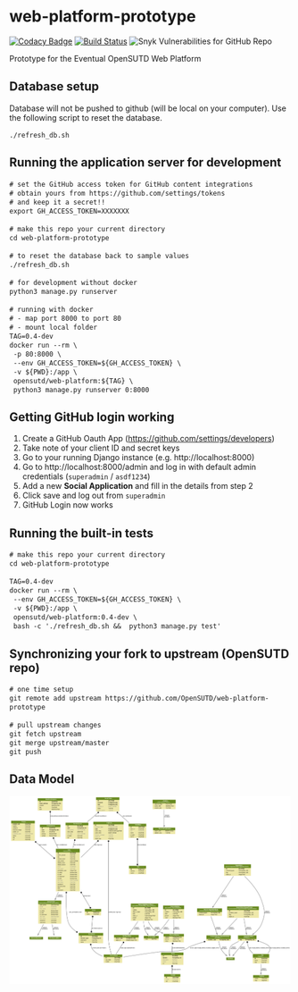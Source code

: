 # web-platform-prototype

[![Codacy Badge](https://api.codacy.com/project/badge/Grade/8b8aa4074fe34ca5b8331b2a64f81de0)](https://app.codacy.com/app/tlkh/web-platform-prototype?utm_source=github.com&utm_medium=referral&utm_content=OpenSUTD/web-platform-prototype&utm_campaign=Badge_Grade_Settings) [![Build Status](https://travis-ci.org/OpenSUTD/web-platform-prototype.svg?branch=master)](https://travis-ci.org/OpenSUTD/web-platform-prototype) ![Snyk Vulnerabilities for GitHub Repo](https://img.shields.io/snyk/vulnerabilities/github/opensutd/web-platform-prototype.svg)

Prototype for the Eventual OpenSUTD Web Platform

## Database setup

Database will not be pushed to github (will be local on your computer). Use the following script to reset the database.

```
./refresh_db.sh
```

## Running the application server for development

```
# set the GitHub access token for GitHub content integrations
# obtain yours from https://github.com/settings/tokens
# and keep it a secret!!
export GH_ACCESS_TOKEN=XXXXXXX

# make this repo your current directory
cd web-platform-prototype

# to reset the database back to sample values
./refresh_db.sh

# for development without docker
python3 manage.py runserver

# running with docker
# - map port 8000 to port 80
# - mount local folder
TAG=0.4-dev
docker run --rm \
 -p 80:8000 \
 --env GH_ACCESS_TOKEN=${GH_ACCESS_TOKEN} \
 -v ${PWD}:/app \
 opensutd/web-platform:${TAG} \
 python3 manage.py runserver 0:8000
```

## Getting GitHub login working

1. Create a GitHub Oauth App (https://github.com/settings/developers)
2. Take note of your client ID and secret keys
3. Go to your running Django instance (e.g. http://localhost:8000)
4. Go to http://localhost:8000/admin and log in with default admin credentials (`superadmin` / `asdf1234`)
5. Add a new **Social Application** and fill in the details from step 2
6. Click save and log out from `superadmin`
7. GitHub Login now works

## Running the built-in tests

```
# make this repo your current directory
cd web-platform-prototype

TAG=0.4-dev
docker run --rm \
 --env GH_ACCESS_TOKEN=${GH_ACCESS_TOKEN} \
 -v ${PWD}:/app \
 opensutd/web-platform:0.4-dev \
 bash -c './refresh_db.sh &&  python3 manage.py test'
```

## Synchronizing your fork to upstream (OpenSUTD repo)

```
# one time setup
git remote add upstream https://github.com/OpenSUTD/web-platform-prototype

# pull upstream changes
git fetch upstream
git merge upstream/master
git push
```

## Data Model

![](models.png)
